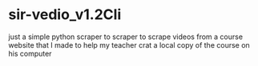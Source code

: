 # sir-vedio_v1.2Cli
just a simple python scraper to scraper to scrape videos from a course website that I made to help my teacher  crat a local copy of the course on his  computer 
